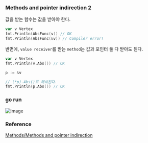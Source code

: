 ### Methods and pointer indirection 2
값을 받는 함수는 값을 받아야 한다.<br>
```go
var v Vertex
fmt.Println(AbsFunc(v)) // OK
fmt.Println(AbsFunc(&v)) // Compiler error!
```

반면에, `value receiver`를 받는 `method`는 값과 포인터 둘 다 받아도 된다.<br>
```go
var v Vertex
fmt.Println(v.Abs()) // OK

p := &v

// (*p).Abs()로 해석된다.
fmt.Println(p.Abs()) // OK
```

### go run
![image](https://github.com/user-attachments/assets/7799b9c7-75e7-4423-9484-a1fa73c59bf9)


### Reference
[Methods/Methods and pointer indirection](https://go.dev/tour/methods/7)<br>
